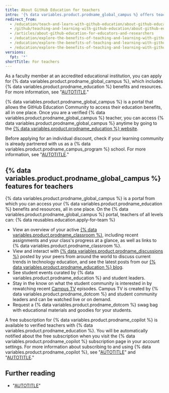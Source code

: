 ```yaml
---
title: About GitHub Education for teachers
intro: '{% data variables.product.prodname_global_campus %} offers teachers a central place to access tools and resources for working more effectively inside and outside of the classroom.'
redirect_from:
  - /education/teach-and-learn-with-github-education/about-github-education-for-educators-and-researchers
  - /github/teaching-and-learning-with-github-education/about-github-education-for-educators-and-researchers
  - /articles/about-github-education-for-educators-and-researchers
  - /education/explore-the-benefits-of-teaching-and-learning-with-github-education/about-github-education-for-educators-and-researchers
  - /education/explore-the-benefits-of-teaching-and-learning-with-github-education/use-github-in-your-classroom-and-research/about-github-education-for-educators-and-researchers
  - /education/explore-the-benefits-of-teaching-and-learning-with-github-education/github-global-campus-for-teachers/about-github-global-campus-for-teachers
versions:
  fpt: '*'
shortTitle: For teachers
---
```


As a faculty member at an accredited educational institution, you can apply for {% data variables.product.prodname_global_campus %}, which includes {% data variables.product.prodname_education %} benefits and resources. For more information, see "[AUTOTITLE](/education/explore-the-benefits-of-teaching-and-learning-with-github-education/github-global-campus-for-teachers/apply-to-github-global-campus-as-a-teacher)."

{% data variables.product.prodname_global_campus %} is a portal that allows the GitHub Education Community to access their education benefits, all in one place. Once you are a verified {% data variables.product.prodname_global_campus %} teacher, you can access {% data variables.product.prodname_global_campus %} anytime by going to the [{% data variables.product.prodname_education %} website](https://education.github.com).

Before applying for an individual discount, check if your learning community is already partnered with us as a {% data variables.product.prodname_campus_program %} school. For more information, see "[AUTOTITLE](/education/explore-the-benefits-of-teaching-and-learning-with-github-education/use-github-at-your-educational-institution/about-github-campus-program)."

## {% data variables.product.prodname_global_campus %} features for teachers

{% data variables.product.prodname_global_campus %} is a portal from which you can access your {% data variables.product.prodname_education %} benefits and resources, all in one place. On the {% data variables.product.prodname_global_campus %} portal, teachers of all levels can:
  {% data reusables.education.apply-for-team %}
* View an overview of your active [{% data variables.product.prodname_classroom %}](https://classroom.github.com), including recent assignments and your class's progress at a glance, as well as links to {% data variables.product.prodname_classroom %}.
* View and interact with [{% data variables.product.prodname_discussions %}](https://github.com/orgs/community/discussions/categories/github-education) posted by your peers from around the world to discuss current trends in technology education, and see the latest posts from our [{% data variables.product.prodname_education %} blog](https://github.blog/category/education/).
* See student events curated by {% data variables.product.prodname_education %} and student leaders.
* Stay in the know on what the student community is interested in by rewatching recent [Campus TV](https://www.twitch.tv/githubeducation) episodes. Campus TV is created by {% data variables.product.prodname_dotcom %} and student community leaders and can be watched live or on demand.
* Request a {% data variables.product.prodname_dotcom %} swag bag with educational materials and goodies for your students.

A free subscription for {% data variables.product.prodname_copilot %} is available to verified teachers with {% data variables.product.prodname_education %}. You will be automatically notified about the free subscription when you visit the {% data variables.product.prodname_copilot %} subscription page in your account settings. For more information about subscribing to and using {% data variables.product.prodname_copilot %}, see "[AUTOTITLE](/copilot/managing-copilot/managing-copilot-as-an-individual-subscriber/subscribing-to-copilot-as-an-individual-user)" and "[AUTOTITLE](/copilot/about-github-copilot/what-is-github-copilot)."

## Further reading

* "[AUTOTITLE](/education/explore-the-benefits-of-teaching-and-learning-with-github-education/github-global-campus-for-students/about-github-global-campus-for-students)"
